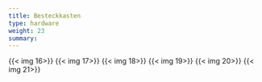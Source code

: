 ```yaml
---
title: Besteckkasten
type: hardware
weight: 23
summary:
---
```

{{< img 16>}}
{{< img 17>}}
{{< img 18>}}
{{< img 19>}}
{{< img 20>}}
{{< img 21>}}
